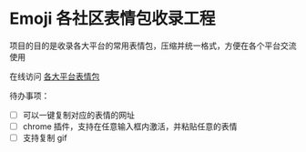 # Emoji 各社区表情包收录工程

项目的目的是收录各大平台的常用表情包，压缩并统一格式，方便在各个平台交流使用

在线访问 [各大平台表情包](https://hellodigua.github.io/emoji/)

待办事项：

- [ ] 可以一键复制对应的表情的网址
- [ ] chrome 插件，支持在任意输入框内激活，并粘贴任意的表情
- [ ] 支持复制 gif
